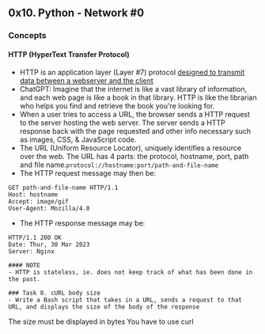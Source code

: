 ## 0x10. Python - Network #0

### Concepts
#### HTTP (HyperText Transfer Protocol)
- HTTP is an application layer (Layer #7) protocol [designed to transmit data between a webserver and the client](https://www.checkpoint.com/cyber-hub/network-security/what-is-the-osi-model-understanding-the-7-layers/#:~:text=The%20application%20layer%20includes%20protocols,web%20server%20and%20a%20client.)  
- ChatGPT: Imagine that the internet is like a vast library of information, and each web page is like a book in that library. HTTP is like the librarian who helps you find and retrieve the book you're looking for.  
- When a user tries to access a URL, the browser sends a HTTP request to the server hosting the web server. The server sends a HTTP response back with the page requested and other info necessary such as images, CSS, & JavaScript code.
- The URL (Uniform Resource Locator), uniquely identifies a resource over the web. The URL has 4 parts: the protocol, hostname, port, path and file name.```protocol://hostname:port/path-and-file-name```
- The HTTP request message may then be:
```
GET path-and-file-name HTTP/1.1
Host: hostname
Accept: image/gif
User-Agent: Mozilla/4.0
```

- The HTTP response message may be:
```
HTTP/1.1 200 OK
Date: Thur, 30 Mar 2023
Server: Nginx

#### NOTE
- HTTP is stateless, ie. does not keep track of what has been done in the past.

### Task 0. cURL body size
- Write a Bash script that takes in a URL, sends a request to that URL, and displays the size of the body of the response
```
The size must be displayed in bytes
You have to use curl
```
